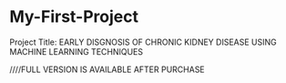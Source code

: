 # My-First-Project
Project Title: EARLY DISGNOSIS OF CHRONIC KIDNEY DISEASE USING MACHINE LEARNING TECHNIQUES

 ////FULL VERSION IS AVAILABLE AFTER PURCHASE
